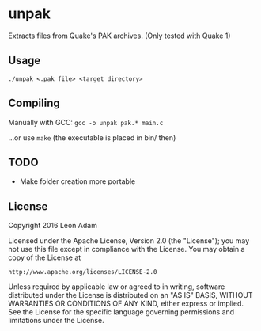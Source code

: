 unpak
================================
Extracts files from Quake's PAK archives. (Only tested with Quake 1)

Usage
-------------
`./unpak <.pak file> <target directory>`

Compiling
-------------
Manually with GCC: `gcc -o unpak pak.* main.c`

...or use `make` (the executable is placed in bin/ then)

TODO
-------------
* Make folder creation more portable

License
-------------
Copyright 2016 Leon Adam

Licensed under the Apache License, Version 2.0 (the "License");
you may not use this file except in compliance with the License.
You may obtain a copy of the License at

    http://www.apache.org/licenses/LICENSE-2.0

Unless required by applicable law or agreed to in writing, software
distributed under the License is distributed on an "AS IS" BASIS,
WITHOUT WARRANTIES OR CONDITIONS OF ANY KIND, either express or implied.
See the License for the specific language governing permissions and
limitations under the License.
